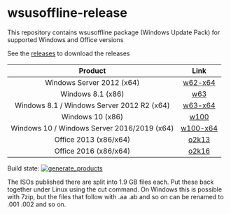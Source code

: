 # wsusoffline-release
This repository contains wsusoffline package (Windows Update Pack) for supported Windows and Office versions

See the [releases](https://github.com/LizenzFass78851/wsusoffline-release/releases) to download the releases

| Product | Link |
|:------------------:|:--------------:|
| Windows Server 2012 (x64) | [w62-x64](https://github.com/LizenzFass78851/wsusoffline-release/releases/tag/w62-x64) |
| Windows 8.1 (x86) | [w63](https://github.com/LizenzFass78851/wsusoffline-release/releases/tag/w63) |
| Windows 8.1 / Windows Server 2012 R2 (x64) | [w63-x64](https://github.com/LizenzFass78851/wsusoffline-release/releases/tag/w63-x64) |
| Windows 10 (x86) | [w100](https://github.com/LizenzFass78851/wsusoffline-release/releases/tag/w100) |
| Windows 10 / Windows Server 2016/2019 (x64) | [w100-x64](https://github.com/LizenzFass78851/wsusoffline-release/releases/tag/w100-x64) |
| Office 2013 (x86/x64) | [o2k13](https://github.com/LizenzFass78851/wsusoffline-release/releases/tag/o2k13) |
| Office 2016 (x86/x64) | [o2k16](https://github.com/LizenzFass78851/wsusoffline-release/releases/tag/o2k16) |

Build state: [![generate_products](https://github.com/LizenzFass78851/wsusoffline-release/actions/workflows/generate_products.yml/badge.svg?branch=main)](https://github.com/LizenzFass78851/wsusoffline-release/actions/workflows/generate_products.yml)

The ISOs published there are split into 1.9 GB files each.
Put these back together under Linux using the cut command.
On Windows this is possible with 7zip, but the files that follow with .aa .ab and so on can be renamed to .001 .002 and so on.
